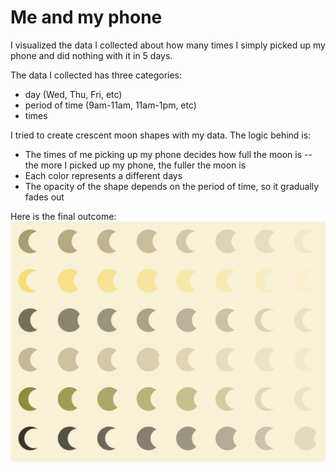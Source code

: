# Me and my phone
I visualized the data I collected about how many times I simply picked up my phone and did nothing with it in 5 days.

The data I collected has three categories:
- day (Wed, Thu, Fri, etc)
- period of time (9am-11am, 11am-1pm, etc)
- times

I tried to create crescent moon shapes with my data. The logic behind is:
- The times of me picking up my phone decides how full the moon is -- the more I picked up my phone, the fuller the moon is
- Each color represents a different days
- The opacity of the shape depends on the period of time, so it gradually fades out

Here is the final outcome:
![alt text](https://github.com/Roemm/my-cdv-fall19/blob/master/my-work/week4/group-data/screenshot.png)
